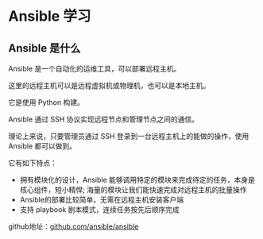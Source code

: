# Ansible 学习

## Ansible 是什么

Ansible 是一个自动化的运维工具，可以部署远程主机。

这里的远程主机可以是远程虚拟机或物理机，也可以是本地主机。

它是使用 Python 构建。

Ansible 通过 SSH 协议实现远程节点和管理节点之间的通信。

理论上来说，只要管理员通过 SSH 登录到一台远程主机上的能做的操作，使用 Ansible 都可以做到。

它有如下特点：

- 拥有模块化的设计，Ansible 能够调用特定的模块来完成待定的任务，本身是核心组件，短小精悍; 海量的模块让我们能快速完成对远程主机的批量操作
- Ansible的部署比较简单，无需在远程主机安装客户端
- 支持 playbook 剧本模式，连续任务按先后顺序完成

github地址：[github.com/ansible/ansible](https://github.com/ansible/ansible)
